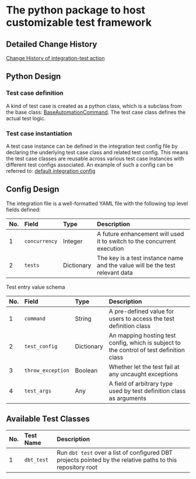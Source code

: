 # The python package to host customizable test framework

## Detailed Change History
[Change History of integration-test action](/.github/actions/test-automation-docker-action/CHANGELOG.md)

## Python Design
### Test case definition
A kind of test case is created as a python class, which is a subclass from the base class:
[BaseAutomationCommand](test_commands/base/base_command.py).
The test case class defines the actual test logic.

### Test case instantiation
A test case instance can be defined in the integration test config file by declaring the underlying test case class and 
related test config. This means the test case classes are reusable across various test case instances with different 
test configs associated.
An example of such a config can be referred to:
[default integration config](/resources/config/integration_test.yaml)

## Config Design
The integration file is a well-formatted YAML file with the following top level fields defined:

| No. | Field         | Type       | Description                                                                  |
|:----|:--------------|:-----------|:-----------------------------------------------------------------------------|
| 1   | `concurrency` | Integer    | A future enhancement will used it to switch to the concurrent execution      |
| 2   | `tests`       | Dictionary | The key is a test instance name and the value will be the test relevant data |

Test entry value schema

| No. | Field             | Type       | Description                                                                              |
|:----|:------------------|:-----------|:-----------------------------------------------------------------------------------------|
| 1   | `command`         | String     | A pre-defined value for users to access the test definition class                        |
| 2   | `test_config`     | Dictionary | An mapping hosting test config, which is subject to the control of test definition class |
| 3   | `throw_exception` | Boolean    | Whether let the test fail at any uncaught exceptions                                     |
| 4   | `test_args`       | Any        | A field of arbitrary type used by test definition class as arguments                     |

## Available Test Classes
| No. | Test Name  | Description                                                                                                 |
|:----|:-----------|:------------------------------------------------------------------------------------------------------------|
| 1   | `dbt_test` | Run `dbt test` over a list of configured DBT projects pointed by the relative paths to this repository root |
